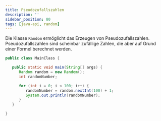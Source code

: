 ```yaml
---
title: Pseudozufallszahlen
description: ''
sidebar_position: 80
tags: [java-api, random]
---
```


Die Klasse `Random` ermöglicht das Erzeugen von Pseudozufallszahlen.
Pseudozufallszahlen sind scheinbar zufällige Zahlen, die aber auf Grund einer
Formel berechnet werden.

```java title="MainClass.java" showLineNumbers
public class MainClass {

   public static void main(String[] args) {
      Random random = new Random();
      int randomNumber;

      for (int i = 0; i < 100; i++) {
         randomNumber = random.nextInt(100) + 1;
         System.out.println(randomNumber);
      }
   }

}
```
